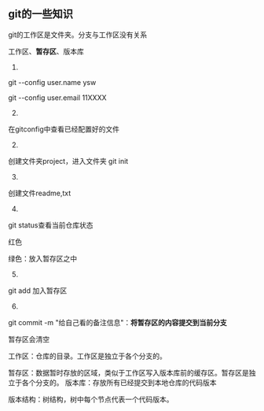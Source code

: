 ## git的一些知识

git的工作区是文件夹。分支与工作区没有关系

工作区、**暂存区**、版本库

1.

git --config user.name ysw

git --config user.email 11XXXX

2.

在gitconfig中查看已经配置好的文件

2.

创建文件夹project，进入文件夹 git init

3.

创建文件readme,txt

4.

git status查看当前仓库状态

红色

绿色：放入暂存区之中

5.

git add 加入暂存区

6.

git commit -m "给自己看的备注信息"：**将暂存区的内容提交到当前分支**

暂存区会清空







工作区：仓库的目录。工作区是独立于各个分支的。

暂存区：数据暂时存放的区域，类似于工作区写入版本库前的缓存区。暂存区是独立于各个分支的。
版本库：存放所有已经提交到本地仓库的代码版本

版本结构：树结构，树中每个节点代表一个代码版本。